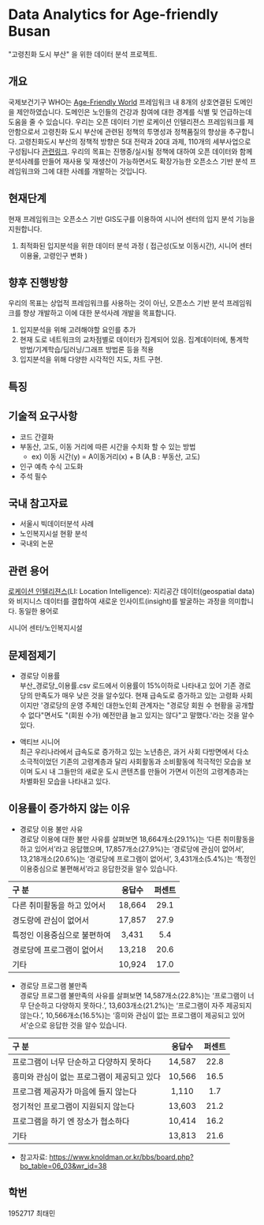 # Data Analytics for Age-friendly Busan
"고령친화 도시 부산" 을 위한 데이터 분석 프로젝트.

## 개요
국제보건기구 WHO는 [Age-Friendly World](https://extranet.who.int/agefriendlyworld/age-friendly-cities-framework/) 프레임워크 내 8개의 상호연결된 도메인을 제안하였습니다. 도메인은 노인들의 건강과 참여에 대한 경계를 식별 및 언급하는데 도움을 줄 수 있습니다. 우리는 오픈 데이터 기반 로케이션 인텔리젼스 프레임워크를 제안함으로서 고령친화 도시 부산에 관련된 정책의 투명성과 정책품질의 향상을 추구합니다. 고령친화도시 부산의 정책적 방향은 5대 전략과 20대 과제, 110개의 세부사업으로 구성됩니다 [관련링크](http://afc.bswdi.re.kr/Main.do). 우리의 목표는 진행중/실시될 정책에 대하여 오픈 데이터와 함께 분석사례를 만들어 재사용 및 재생산이 가능하면서도 확장가능한 오픈소스 기반 분석 프레임워크와 그에 대한 사례를 개발하는 것입니다.

## 현재단계
현재 프레임워크는 오픈소스 기반 GIS도구를 이용하여 시니어 센터의 입지 분석 기능을 지원합니다. 
1. 최적화된 입지분석을 위한 데이터 분석 과정 ( 접근성(도보 이동시간), 시니어 센터 이용율, 고령인구 변화 )

## 향후 진행방향
우리의 목표는 상업적 프레임워크를 사용하는 것이 아닌, 오픈소스 기반 분석 프레임워크를 향상 개발하고 이에 대한 분석사례 개발을 목표합니다.
1. 입지분석을 위해 고려해야할 요인를 추가
2. 현재 도로 네트워크의 교차점별로 데이터가 집계되어 있음. 집계데이터에, 통계학 방법/기계학습/딥러닝/그래프 방법론 등을 적용
3. 입지분석을 위해 다양한 시각적인 지도, 차트 구현.

## 특징


## 기술적 요구사항
- 코드 간결화
- 부동산, 고도, 이동 거리에 따른 시간을 수치화 할 수 있는 방법 
  - ex) 이동 시간(y) = A이동거리(x) + B (A,B : 부동산, 고도)
- 인구 예측 수식 고도화
- 주석 필수

## 국내 참고자료
- 서울시 빅데이터분석 사례 
- 노인복지시설 현황 분석
- 국내외 논문

## 관련 용어
[로케이션 인텔리젼스](https://www.esri.com/en-us/location-intelligence)(LI: Location Intelligence): 지리공간 데이터(geospatial data)와 비지니스 데이터를 결합하여 새로운 인사이트(insight)를 발굴하는 과정을 의미합니다. 동일한 용어로 

시니어 센터/노인복지시설

## 문제점제기
- 경로당 이용률    
부산_경로당_이용률.csv 로드에서 이용률이 15%이하로 나타내고 있어 기존 경로당의 만족도가 매우 낮은 것을 알수있다.
현재 급속도로 증가하고 있는 고령화 사회이지만 '경로당의 운영 주체인 대한노인회 관계자는 "경로당 회원 수 현황을 공개할 수 없다"면서도 "(회원 수가) 예전만큼 늘고 있지는 않다"고 말했다.'라는 것을 알수있다. 

- 액티브 시니어    
최근 우리나라에서 급속도로 증가하고 있는 노년층은, 과거 사회 다방면에서 다소 소극적이었던  기존의  고령계층과 달리 사회활동과 소비활동에 적극적인 모습을 보이며 도시 내 그들만의 새로운 도시 콘텐츠를 만들어 가면서 이전의 고령계층과는 차별화된 모습을 나타내고 있다.

## 이용률이 증가하지 않는 이유
- 경로당 이용 불만 사유   
경로당 이용에 대한 불만 사유를 살펴보면 18,664개소(29.1%)는 ‘다른 취미활동을 하고 있어서’라고 응답했으며, 17,857개소(27.9%)는 ‘경로당에 관심이 없어서’, 13,218개소(20.6%)는 ‘경로당에 프로그램이 없어서’, 3,431개소(5.4%)는 ‘특정인 이용중심으로 불편해서’라고 응답한것을 알수 있습니다. 

|구  분|응답수|퍼센트|
| :------| :---: | :---: |
|다른 취미활동을 하고 있어서|18,664|29.1|
|경도랑에 관심이 없어서|17,857|27.9|
|특정인 이용중심으로 불편하여|3,431|5.4|
|경로당에 프로그램이 없어서|13,218|20.6|
|기타|10,924|17.0|   

- 경로당 프로그램 불만족   
경로당 프로그램 불만족의 사유를 살펴보면 14,587개소(22.8%)는 ‘프로그램이 너무 단순하고 다양하지 못하다.’, 13,603개소(21.2%)는 ‘프로그램이 자주 제공되지 않는다.’, 10,566개소(16.5%)는 ‘흥미와 관심이 없는 프로그램이 제공되고 있어서’순으로 응답한 것을 알수 있습니다.

|구  분|응답수|퍼센트|
| :------| :---: | :---: |
|프로그램이 너무 단순하고 다양하지 못하다|14,587|22.8|
|흥미와 관심이 없는 프로그램이 제공되고 있다|10,566|16.5|
|프로그램 제공자가 마음에 들지 않는다|1,110|1.7|
|정기적인 프로그램이 지원되지 않는다|13,603|21.2|
|프로그램을 하기 엔 장소가 협소하다|10,414|16.2|
|기타|13,813|21.6|   

* 참고자료: <https://www.knoldman.or.kr/bbs/board.php?bo_table=06_03&wr_id=38>

## 학번
1952717 최태민

